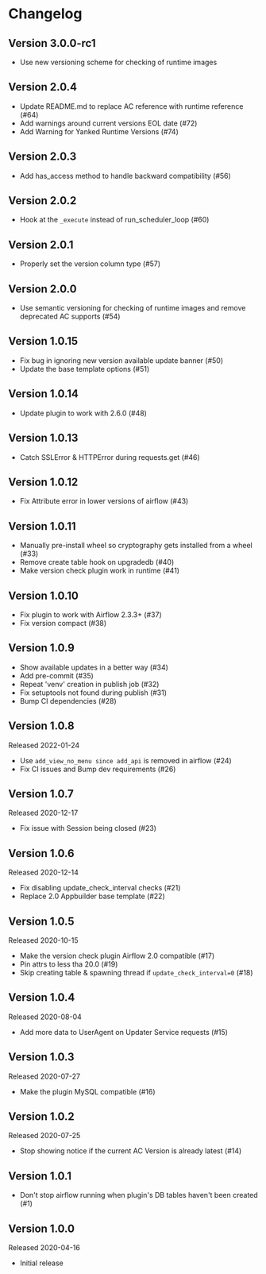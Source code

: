 # Changelog

## Version 3.0.0-rc1
- Use new versioning scheme for checking of runtime images

## Version 2.0.4
- Update README.md to replace AC reference with runtime reference (#64)
- Add warnings around current versions EOL date (#72)
- Add Warning for Yanked Runtime Versions (#74)

## Version 2.0.3
- Add has_access method to handle backward compatibility (#56)

## Version 2.0.2
- Hook at the `_execute` instead of run_scheduler_loop (#60)

## Version 2.0.1
- Properly set the version column type (#57)

## Version 2.0.0
- Use semantic versioning for checking of runtime images and remove deprecated AC supports (#54)

## Version 1.0.15
- Fix bug in ignoring new version available update banner (#50)
- Update the base template options (#51)

## Version 1.0.14
- Update plugin to work with 2.6.0 (#48)

## Version 1.0.13
- Catch SSLError & HTTPError during requests.get (#46)

## Version 1.0.12
- Fix Attribute error in lower versions of airflow (#43)

## Version 1.0.11
- Manually pre-install wheel so cryptography gets installed from a wheel (#33)
- Remove create table hook on upgradedb (#40)
- Make version check plugin work in runtime (#41)

## Version 1.0.10
- Fix plugin to work with Airflow 2.3.3+ (#37)
- Fix version compact (#38)

## Version 1.0.9

- Show available updates in a better way (#34)
- Add pre-commit (#35)
- Repeat 'venv' creation in publish job (#32)
- Fix setuptools not found during publish (#31)
- Bump CI dependencies (#28)

## Version 1.0.8

Released 2022-01-24

- Use `add_view_no_menu since add_api` is removed in airflow (#24)
- Fix CI issues and Bump dev requirements (#26)

## Version 1.0.7

Released 2020-12-17

- Fix issue with Session being closed (#23)

## Version 1.0.6

Released 2020-12-14

- Fix disabling update_check_interval checks (#21)
- Replace 2.0 Appbuilder base template (#22)

## Version 1.0.5

Released 2020-10-15

- Make the version check plugin Airflow 2.0 compatible (#17)
- Pin attrs to less tha 20.0 (#19)
- Skip creating table & spawning thread if `update_check_interval=0` (#18)

## Version 1.0.4

Released 2020-08-04

- Add more data to UserAgent on Updater Service requests (#15)

## Version 1.0.3

Released 2020-07-27

- Make the plugin MySQL compatible (#16)

## Version 1.0.2

Released 2020-07-25

- Stop showing notice if the current AC Version is already latest (#14)

## Version 1.0.1

- Don't stop airflow running when plugin's DB tables haven't been created (#1)

## Version 1.0.0

Released 2020-04-16

- Initial release
